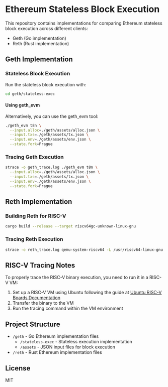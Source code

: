 # Ethereum Stateless Block Execution

This repository contains implementations for comparing Ethereum stateless block execution across different clients:
- Geth (Go implementation)
- Reth (Rust implementation)

## Geth Implementation

### Stateless Block Execution

Run the stateless block execution with:

```bash
cd geth/stateless-exec
```

#### Using geth_evm

Alternatively, you can use the geth_evm tool:

```bash
./geth_evm t8n \
  --input.alloc=./geth/assets/alloc.json \
  --input.txs=./geth/assets/tx.json \
  --input.env=./geth/assets/env.json \
  --state.fork=Prague
```

### Tracing Geth Execution

```bash
strace -o geth_trace.log ./geth_evm t8n \
  --input.alloc=./geth/assets/alloc.json \
  --input.txs=./geth/assets/tx.json \
  --input.env=./geth/assets/env.json \
  --state.fork=Prague
```

## Reth Implementation

### Building Reth for RISC-V

```bash
cargo build --release --target riscv64gc-unknown-linux-gnu
```

### Tracing Reth Execution

```bash
strace -o reth_trace.log qemu-system-riscv64 -L /usr/riscv64-linux-gnu /usr/bin/strace ./exec-block
```

## RISC-V Tracing Notes

To properly trace the RISC-V binary execution, you need to run it in a RISC-V VM:

1. Set up a RISC-V VM using Ubuntu following the guide at [Ubuntu RISC-V Boards Documentation](https://canonical-ubuntu-boards.readthedocs-hosted.com/en/latest/how-to/qemu-riscv/)
2. Transfer the binary to the VM
3. Run the tracing command within the VM environment

## Project Structure

- `/geth` - Go Ethereum implementation files
  - `/stateless-exec` - Stateless execution implementation
  - `/assets` - JSON input files for block execution
- `/reth` - Rust Ethereum implementation files

## License

MIT